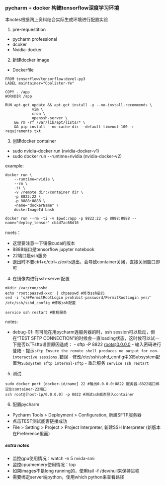 ### pycharm + docker 构建tensorflow深度学习环境

本notes根据网上资料结合实际生成环境进行配置实验

1. pre-requestition
- pycharm professional
- dcoker
- Nvidia-docker

2. 新建docker image
- Dockerfile
```
FROM tensorflow/tensorflow:devel-py3
LABEL maintainer="Coolister-Ye"

COPY . /app
WORKDIR /app

RUN apt-get update && apt-get install -y --no-install-recommends \
            vim \
            cron \
            openssh-server \
    && rm -rf /var/lib/apt/lists/* \
    && pip install --no-cache-dir --default-timeout-100 -r requirements.txt
```

3. 创建docker container
- sudo nvidia-docker run (nvidia-docker-v1)
- sudo docker run --runtime=nvidia (nvidia-docker-v2)

example:
```shell
docker run \
    --runtime=nvidia \
    --rm \
    -ti \
    -v /remote dir:/container dir \
    -p 8822:22 \
    -p 8888:8888 \
    -name="dockerName" \
    dockerImageId bash

docker run --rm -ti -v $pwd:/app -p 8822:22 -p 8888:8888 --name="deploy_tensor" cb4d7ac68d16
```

noets：
- 这里要注意一下镜像cuda的版本
- 8888端口是tensorflow jupyter notebook
- 22端口是ssh服务
- 退出时不要ctrl+c/ctrl+z/exits退出，会导致container关闭，直接关闭窗口即可

4. 在镜像内进行ssh-server配置
```
mkdir /var/run/sshd
echo 'root:passwd-xxx' | chpasswd #修改ssh密码
sed -i 's/#PermitRootLogin prohibit-password/PermitRootLogin yes/' /etc/ssh/sshd_config #修改ssh配置

service ssh restart #重启服务
```
notes: 
- debug-01: 有可能在用pycharm连服务器的时，ssh session可以启动，但在“TEST SFTP CONNECTION”的时候会一直loading状态，这时候可以试一下是否以下sftp设置原因造成：
            - sftp -P 8822 root@0.0.0.0
            - 输入密码进行登陆
            - 提示`sftp Ensure the remote shell produces no output for non-interactive sessions.`错误
            - 修改/etc/ssh/sshd_config中的Subsystem配置为`Subsystem sftp internal-sftp`
            - 重启服务 `service ssh restart`

5. 测试
```
sudo docker port [docker-id/name] 22 #输出0.0.0.0:8822 服务器-8822端口绑定到container-22端口
ssh root@[host-ip/0.0.0.0] -p 8022 #测试ssh能否登入container
```

6. 配置pycharm
- Pycharm Tools > Deployment > Configuration, 新建SFTP服务器
- 点击TEST测试能否链接成功
- File > Setting > Project > Project Interpreter, 新建SSH Interpreter (新版本在Preference里面)

##### extra notes
- 监控gpu使用情况：watch -n 5 nvida-smi
- 监控cpu/memery使用情况：top
- 如果images不是long running的，使用tail -f /dev/null来保持进程
- 需要绑定server端python，使用which python来查看路径
